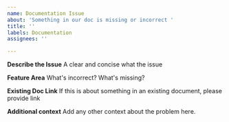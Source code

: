 ```yaml
---
name: Documentation Issue
about: 'Something in our doc is missing or incorrect '
title: ''
labels: Documentation
assignees: ''

---
```


**Describe the Issue**
A clear and concise what the issue

**Feature Area**
What's incorrect? What's missing?

**Existing Doc Link**
If this is about something in an existing document, please provide link 

**Additional context**
Add any other context about the problem here.
